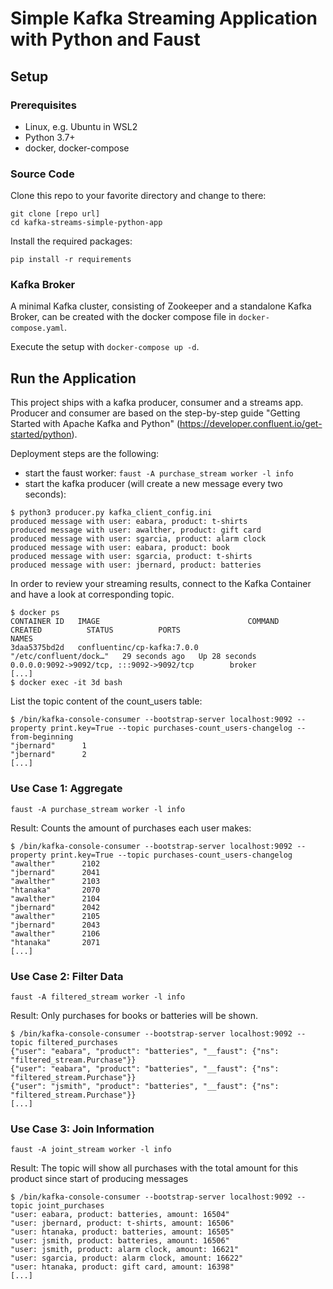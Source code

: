 # Simple Kafka Streaming Application with Python and Faust

## Setup
### Prerequisites
- Linux, e.g. Ubuntu in WSL2
- Python 3.7+
- docker, docker-compose

### Source Code
Clone this repo to your favorite directory and change to there:
```
git clone [repo url]
cd kafka-streams-simple-python-app
```

Install the required packages:
```
pip install -r requirements
```

### Kafka Broker
A minimal Kafka cluster, consisting of Zookeeper and a standalone Kafka Broker, can be created with the docker compose 
file in `docker-compose.yaml`. 

Execute the setup with `docker-compose up -d`.

## Run the Application
This project ships with a kafka producer, consumer and a streams app. Producer and consumer are based on the step-by-step
guide "Getting Started with Apache Kafka and Python" (https://developer.confluent.io/get-started/python).

Deployment steps are the following:
* start the faust worker: `faust -A purchase_stream worker -l info`
* start the kafka producer (will create a new message every two seconds): 
```
$ python3 producer.py kafka_client_config.ini
produced message with user: eabara, product: t-shirts
produced message with user: awalther, product: gift card
produced message with user: sgarcia, product: alarm clock
produced message with user: eabara, product: book
produced message with user: sgarcia, product: t-shirts
produced message with user: jbernard, product: batteries
```

In order to review your streaming results, connect to the Kafka Container and have a look at corresponding topic.
```
$ docker ps
CONTAINER ID   IMAGE                                 COMMAND                  CREATED          STATUS          PORTS                                            NAMES
3daa5375bd2d   confluentinc/cp-kafka:7.0.0           "/etc/confluent/dock…"   29 seconds ago   Up 28 seconds   0.0.0.0:9092->9092/tcp, :::9092->9092/tcp        broker
[...]
$ docker exec -it 3d bash
```

List the topic content of the count_users table:
```
$ /bin/kafka-console-consumer --bootstrap-server localhost:9092 --property print.key=True --topic purchases-count_users-changelog --from-beginning
"jbernard"      1
"jbernard"      2
[...]
```

### Use Case 1: Aggregate
`faust -A purchase_stream worker -l info`

Result: Counts the amount of purchases each user makes:
```
$ /bin/kafka-console-consumer --bootstrap-server localhost:9092 --property print.key=True --topic purchases-count_users-changelog
"awalther"      2102
"jbernard"      2041
"awalther"      2103
"htanaka"       2070
"awalther"      2104
"jbernard"      2042
"awalther"      2105
"jbernard"      2043
"awalther"      2106
"htanaka"       2071
[...]
```

### Use Case 2: Filter Data
`faust -A filtered_stream worker -l info`

Result: Only purchases for books or batteries will be shown.
```
$ /bin/kafka-console-consumer --bootstrap-server localhost:9092 --topic filtered_purchases
{"user": "eabara", "product": "batteries", "__faust": {"ns": "filtered_stream.Purchase"}}
{"user": "eabara", "product": "batteries", "__faust": {"ns": "filtered_stream.Purchase"}}
{"user": "jsmith", "product": "batteries", "__faust": {"ns": "filtered_stream.Purchase"}}
[...]
```

### Use Case 3: Join Information
`faust -A joint_stream worker -l info`

Result: The topic will show all purchases with the total amount for this product since start of producing messages
```
$ /bin/kafka-console-consumer --bootstrap-server localhost:9092 --topic joint_purchases
"user: eabara, product: batteries, amount: 16504"
"user: jbernard, product: t-shirts, amount: 16506"
"user: htanaka, product: batteries, amount: 16505"
"user: jsmith, product: batteries, amount: 16506"
"user: jsmith, product: alarm clock, amount: 16621"
"user: sgarcia, product: alarm clock, amount: 16622"
"user: htanaka, product: gift card, amount: 16398"
[...]
```